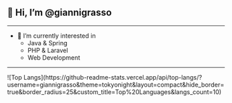 ## 👋 Hi, I’m @giannigrasso
<hr>

- 👀 I’m currently interested in
  - Java & Spring
  - PHP & Laravel
  - Web Development

<hr>
 ![Top Langs](https://github-readme-stats.vercel.app/api/top-langs/?username=giannigrasso&theme=tokyonight&layout=compact&hide_border=true&border_radius=25&custom_title=Top%20Languages&langs_count=10)

<!---
giannigrasso/giannigrasso is a ✨ special ✨ repository because its `README.md` (this file) appears on your GitHub profile.
You can click the Preview link to take a look at your changes.
--->
